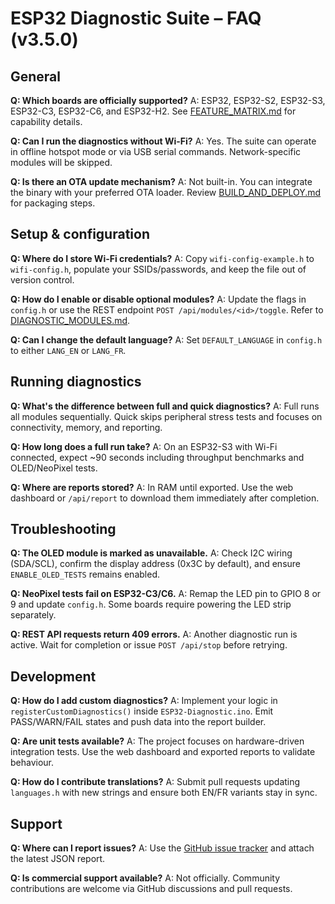 # ESP32 Diagnostic Suite – FAQ (v3.5.0)

## General
**Q: Which boards are officially supported?**
A: ESP32, ESP32-S2, ESP32-S3, ESP32-C3, ESP32-C6, and ESP32-H2. See [FEATURE_MATRIX.md](FEATURE_MATRIX.md) for capability details.

**Q: Can I run the diagnostics without Wi-Fi?**
A: Yes. The suite can operate in offline hotspot mode or via USB serial commands. Network-specific modules will be skipped.

**Q: Is there an OTA update mechanism?**
A: Not built-in. You can integrate the binary with your preferred OTA loader. Review [BUILD_AND_DEPLOY.md](BUILD_AND_DEPLOY.md) for
packaging steps.

## Setup & configuration
**Q: Where do I store Wi-Fi credentials?**
A: Copy `wifi-config-example.h` to `wifi-config.h`, populate your SSIDs/passwords, and keep the file out of version control.

**Q: How do I enable or disable optional modules?**
A: Update the flags in `config.h` or use the REST endpoint `POST /api/modules/<id>/toggle`. Refer to
[DIAGNOSTIC_MODULES.md](DIAGNOSTIC_MODULES.md).

**Q: Can I change the default language?**
A: Set `DEFAULT_LANGUAGE` in `config.h` to either `LANG_EN` or `LANG_FR`.

## Running diagnostics
**Q: What's the difference between full and quick diagnostics?**
A: Full runs all modules sequentially. Quick skips peripheral stress tests and focuses on connectivity, memory, and reporting.

**Q: How long does a full run take?**
A: On an ESP32-S3 with Wi-Fi connected, expect ~90 seconds including throughput benchmarks and OLED/NeoPixel tests.

**Q: Where are reports stored?**
A: In RAM until exported. Use the web dashboard or `/api/report` to download them immediately after completion.

## Troubleshooting
**Q: The OLED module is marked as unavailable.**
A: Check I2C wiring (SDA/SCL), confirm the display address (0x3C by default), and ensure `ENABLE_OLED_TESTS` remains enabled.

**Q: NeoPixel tests fail on ESP32-C3/C6.**
A: Remap the LED pin to GPIO 8 or 9 and update `config.h`. Some boards require powering the LED strip separately.

**Q: REST API requests return 409 errors.**
A: Another diagnostic run is active. Wait for completion or issue `POST /api/stop` before retrying.

## Development
**Q: How do I add custom diagnostics?**
A: Implement your logic in `registerCustomDiagnostics()` inside `ESP32-Diagnostic.ino`. Emit PASS/WARN/FAIL states and push data
into the report builder.

**Q: Are unit tests available?**
A: The project focuses on hardware-driven integration tests. Use the web dashboard and exported reports to validate behaviour.

**Q: How do I contribute translations?**
A: Submit pull requests updating `languages.h` with new strings and ensure both EN/FR variants stay in sync.

## Support
**Q: Where can I report issues?**
A: Use the [GitHub issue tracker](https://github.com/ESP32-Diagnostic/ESP32-Diagnostic/issues) and attach the latest JSON report.

**Q: Is commercial support available?**
A: Not officially. Community contributions are welcome via GitHub discussions and pull requests.

